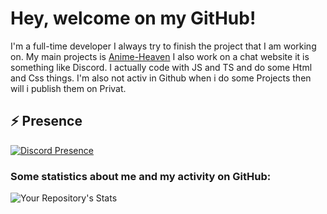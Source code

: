 # Hey, welcome on my GitHub!
I'm a full-time developer I always try to finish the project that I am working on. My main projects is [Anime-Heaven](https://anime-heaven.herokuapp.com/) I also work on a chat website it is something like Discord. I actually code with JS and TS and do some Html and Css things. I'm also not activ in Github when i do some Projects then will i publish them on Privat. 

## ⚡ Presence
[![Discord Presence](https://lanyard-profile-readme.vercel.app/api/542770757382569994)](https://discord.com/users/542770757382569994)

### Some statistics about me and my activity on GitHub: 
![Your Repository's Stats](https://github-readme-stats.vercel.app/api?username=Jomo178&show_icons=true&hide_border=True&theme=dark&include_all_commits=True&count_private=True)
